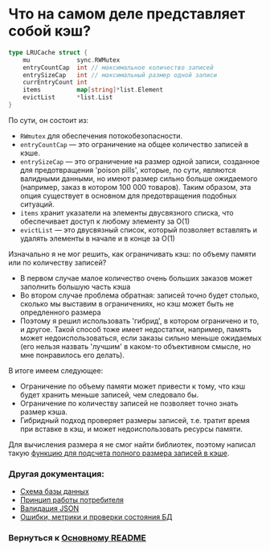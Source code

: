 # Что на самом деле представляет собой кэш?
```Go
type LRUCache struct {
	mu             sync.RWMutex
	entryCountCap  int // максимальное количество записей
	entrySizeCap   int // максимальный размер одной записи
	currEntryCount int
	items          map[string]*list.Element
	evictList      *list.List
}
```
По сути, он состоит из:
- `RWmutex` для обеспечения потокобезопасности.
- `entryCountCap` — это ограничение на общее количество записей в кэше.
- `entrySizeCap` — это ограничение на размер одной записи, созданное для предотвращения 'poison pills', которые, по сути, являются валидными данными, но имеют размер сильно больше ожидаемого (например, заказ в котором 100 000 товаров). Таким образом, эта опция существует в основном для предотвращения подобных ситуаций.
- `items` хранит указатели на элементы двусвязного списка, что обеспечивает доступ к любому элементу за O(1)
- `evictList` — это двусвязный список, который позволяет вставлять и удалять элементы в начале и в конце за O(1)

Изначально я не мог решить, как ограничивать кэш: по объему памяти или по количеству записей?
* В первом случае малое количество очень больших заказов может заполнить большую часть кэша
* Во втором случае проблема обратная: записей точно будет столько, сколько мы выставим в ограничениях, но кэш может быть не опредленного размера
* Поэтому я решил использовать 'гибрид', в котором ограничено и то, и другое. Такой способ тоже имеет недостатки, например, память может недоиспользоваться, если заказы сильно меньше ожидаемых (его нельзя назвать 'лучшим' в каком-то объективном смысле, но мне понравилось его делать).

В итоге имеем следующее:
*   Ограничение по объему памяти может привести к тому, что кэш будет хранить меньше записей, чем следовало бы.
*   Ограничение по количеству записей не позволяет точно знать размер кэша.
*   Гибридный подход проверяет размеры записей, т.е. тратит время при вставке в кэш, и может недоиспользовать ресурсы памяти.

Для вычисления размера я не смог найти библиотек, поэтому написал такую [функцию для подсчета полного размера записей в кэше](../internal/pkg/sizeof/calculator.go).

### Другая документация:
* [Схема базы данных](database.ru.md)
* [Принцип работы потребителя](consumer.ru.md)
* [Валидация JSON](validation.ru.md)
* [Ошибки, метрики и проверки состояния БД](misc.ru.md)

### Вернуться к [Основному README](../../README.ru.md)
